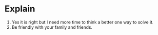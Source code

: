 # Explain

1. Yes it is right but I need more time to think a better one way to solve it.
2. Be friendly with your family and friends.